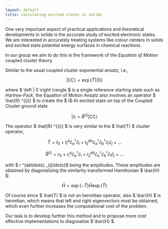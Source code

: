```yaml
---
layout: default
title: Calculating excited states in solids
---
```


One very important aspect of practical applications and theoretical
developments in solids is the accurate study of excited electronic states.  We
are interested in accurately treating systems like colour centers in solids and
excited state potential energy surfaces in chemical reactions.

In our group we aim to do this in the framework of the *Equation of Motion*
coupled cluster theory.

Similar to the usual coupled cluster exponential ansatz, i.e.,

$$
\left | \mathrm{CC} \right \rangle =
\exp \{\hat{T}\} \left | 0 \right \rangle
$$

where $ \left | 0 \right \rangle  $ is a single reference starting state
such as *Hartree-Fock*, the Equation of Motion Ansatz also involves an
operator $ \hat{R} ^{(i)} $ to create the $ i$-th excited state on top of the Coupled Cluster
ground state

$$
\left | i \right \rangle =
\hat{R} ^{(i)} \left | \mathrm{CC} \right \rangle
$$

The operator $ \hat{R} ^{(i)} $ is very similar to the $ \hat{T} $ cluster
operator,

$$
\hat{T}        = t _{0}
               + t ^{a} _{i} \hat{c} ^{\dagger} _{a} \hat{c} _{i}
               + t ^{ab} _{ij} \hat{c} ^{\dagger} _{a} \hat{c} ^{\dagger} _{b}
                      \hat{c} _{i} \hat{c} _{j}
               + \ldots
$$

$$
\hat{R} ^{(i)} = r _{0}
               + r ^{a} _{i} \hat{c} ^{\dagger} _{a} \hat{c} _{i}
               + r ^{ab} _{ij} \hat{c} ^{\dagger} _{a} \hat{c} ^{\dagger} _{b}
                      \hat{c} _{i} \hat{c} _{j}
               + \ldots
$$

with $ r ^{ab\ldots} _{ij\ldots}$ being the amplitudes. These amplitudes are
obtained by diagonalizing the similarity transformed Hamiltonian $ \bar{H} $:

$$
\bar{H} =
\exp \left \{ -\hat{T} \right \}
\hat{H}
\exp \left \{ \hat{T} \right \} 
$$

Of course since $ \hat{T} $ is not an hermitian operator, also
$ \bar{H} $ is hermitian, which means that left and right eigenvectors
must be obtained, which even further increases the computational cost of the
problem.

Our task is to develop further this method and to propose more cost effective
implementations to diagonalize $ \bar{H} $.

